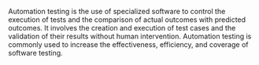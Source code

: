Automation testing is the use of specialized software to control the execution of tests and the comparison of actual outcomes with predicted outcomes. It involves the creation and execution of test cases and the validation of their results without human intervention. Automation testing is commonly used to increase the effectiveness, efficiency, and coverage of software testing.